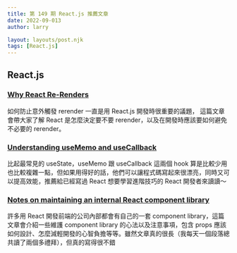 ```yaml
---
title: 第 149 期 React.js 推薦文章
date: 2022-09-013
author: larry

layout: layouts/post.njk
tags: [React.js]
---
```


## React.js

### [Why React Re-Renders](https://www.joshwcomeau.com/react/why-react-re-renders/)

如何防止意外觸發 rerender 一直是用 React.js 開發時很重要的議題， 這篇文章會帶大家了解 React 是怎麼決定要不要 rerender，以及在開發時應該要如何避免不必要的 rerender。

### [Understanding useMemo and useCallback](https://www.joshwcomeau.com/react/usememo-and-usecallback/)

比起最常見的 useState，useMemo 跟 useCallback 這兩個 hook 算是比較少用也比較複雜一點，但如果用得好的話，他們可以讓程式碼寫起來很漂亮，同時又可以提高效能，推薦給已經寫過 React 想要學習進階技巧的 React 開發者來讀讀～

### [Notes on maintaining an internal React component library](https://www.gabe.pizza/notes-on-component-libraries/)

許多用 React 開發前端的公司內部都會有自己的一套 component library，這篇文章會介紹一些維護 component library 的心法以及注意事項，包含 props 應該如何設計、怎麼減輕開發的心智負擔等等。雖然文章真的很長（我每天一個段落總共讀了兩個多禮拜），但真的寫得很不錯
